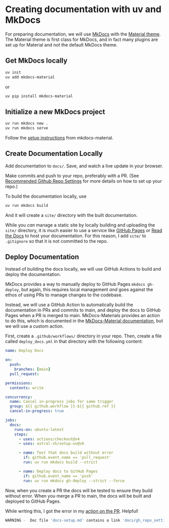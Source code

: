 # Creating documentation with uv and MkDocs

For preparing documentation, we will use [MkDocs](https://www.mkdocs.org/) with the [Material theme](https://squidfunk.github.io/mkdocs-material/). The Material theme is first class for MkDocs, and in fact many plugins are set up for Material and not the default MkDocs theme.

## Get MkDocs locally

```bash
uv init
uv add mkdocs-material
```

or

```bash
uv pip install mkdocs-material
```

## Initialize a new MkDocs project

```bash
uv run mkdocs new .
uv run mkdocs serve
```

Follow the [setup instructions](https://squidfunk.github.io/mkdocs-material/creating-your-site/) from mkdocs-material.

## Create Documentation Locally

Add documentation to `docs/`. Save, and watch a live update in your browser.

Make commits and push to your repo, preferably with a PR. (See [Recommended Github Repo Settings](docs/gh_repo_settings.md) for more details on how to set up your repo.)

To build the documentation locally, use

```bash
uv run mkdocs build
```

And it will create a `site/` directory with the built documentation.

While you *can* manage a static site by locally building and uploading the `site/` directory, it is much easier to use a service like [GitHub Pages](https://pages.github.com/) or [Read the Docs](https://readthedocs.org/) to host your documentation. For this reason, I add `site/` to `.gitignore` so that it is not committed to the repo.

## Deploy Documentation

Instead of building the docs locally, we will use GitHub Actions to build and deploy the documentation.

MkDocs provides a way to manually deploy to GitHub Pages `mkdocs gh-deploy`, but again, this requires local management *and* goes against the ethos of using PRs to manage changes to the codebase.

Instead, we will use a GitHub Action to automatically build the documentation in PRs and commits to main, and deploy the docs to GitHub Pages when a PR is merged to main. MkDocs-Materials provides an action to do this, which is documented in the [MkDocs-Material documentation](https://squidfunk.github.io/mkdocs-material/publishing-your-site/), but we will use a custom action.

First, create a `.github/workflows/` directory in your repo. Then, create a file called `deploy_docs.yml` in that directory with the following content:

```yaml
name: Deploy Docs

on:
  push:
    branches: [main]
  pull_request:

permissions:
  contents: write

concurrency:
  name: Cancel in-progress jobs for same trigger
  group: ${{ github.workflow }}-${{ github.ref }}
  cancel-in-progress: true

jobs:
  docs:
    runs-on: ubuntu-latest
    steps:
      - uses: actions/checkout@v4
      - uses: astral-sh/setup-uv@v6

      - name: Test that docs build without error
        if: github.event_name == 'pull_request'
        run: uv run mkdocs build --strict

      - name: Deploy docs to GitHub Pages
        if: github.event_name == 'push'
        run: uv run mkdocs gh-deploy --strict --force

```

Now, when you create a PR the docs will be tested to ensure they build without error. When you merge a PR to main, the docs will be built and deployed to GitHub Pages.

While writing this, I got the error in my [action on the PR](https://github.com/TimMonko/urssi-docs/actions/runs/16708940401/job/47291006777?pr=1). Helpful!

```bash
WARNING -  Doc file 'docs-setup.md' contains a link 'docs/gh_repo_settings.md', but the target is not found among documentation files.
```